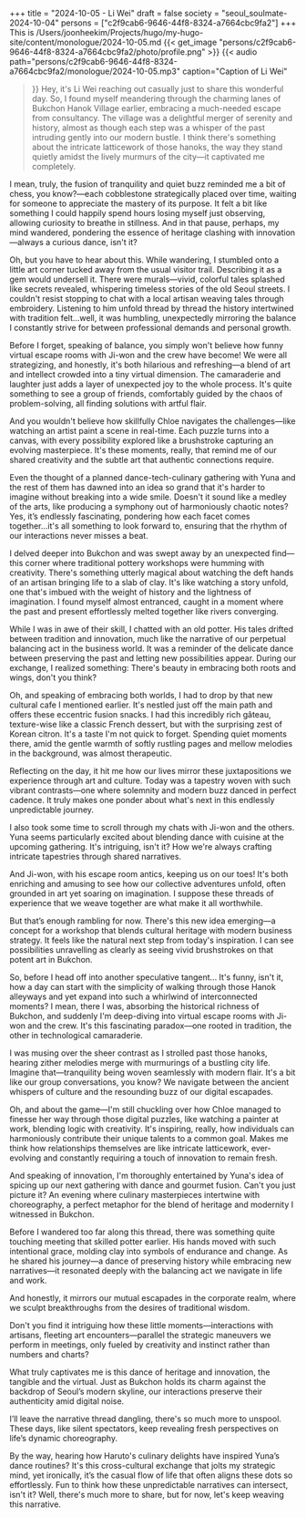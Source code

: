 +++
title = "2024-10-05 - Li Wei"
draft = false
society = "seoul_soulmate-2024-10-04"
persons = ["c2f9cab6-9646-44f8-8324-a7664cbc9fa2"]
+++
This is /Users/joonheekim/Projects/hugo/my-hugo-site/content/monologue/2024-10-05.md
{{< get_image "persons/c2f9cab6-9646-44f8-8324-a7664cbc9fa2/photo/profile.png" >}}
{{< audio
    path="persons/c2f9cab6-9646-44f8-8324-a7664cbc9fa2/monologue/2024-10-05.mp3" 
    caption="Caption of Li Wei"
>}}
Hey, it's Li Wei reaching out casually just to share this wonderful day.
So, I found myself meandering through the charming lanes of Bukchon Hanok Village earlier, embracing a much-needed escape from consultancy. The village was a delightful merger of serenity and history, almost as though each step was a whisper of the past intruding gently into our modern bustle. I think there's something about the intricate latticework of those hanoks, the way they stand quietly amidst the lively murmurs of the city—it captivated me completely. 

I mean, truly, the fusion of tranquility and quiet buzz reminded me a bit of chess, you know?—each cobblestone strategically placed over time, waiting for someone to appreciate the mastery of its purpose. It felt a bit like something I could happily spend hours losing myself just observing, allowing curiosity to breathe in stillness. And in that pause, perhaps, my mind wandered, pondering the essence of heritage clashing with innovation—always a curious dance, isn't it?

Oh, but you have to hear about this. While wandering, I stumbled onto a little art corner tucked away from the usual visitor trail. Describing it as a gem would undersell it. There were murals—vivid, colorful tales splashed like secrets revealed, whispering timeless stories of the old Seoul streets. I couldn't resist stopping to chat with a local artisan weaving tales through embroidery. Listening to him unfold thread by thread the history intertwined with tradition felt...well, it was humbling, unexpectedly mirroring the balance I constantly strive for between professional demands and personal growth.

Before I forget, speaking of balance, you simply won't believe how funny virtual escape rooms with Ji-won and the crew have become! We were all strategizing, and honestly, it's both hilarious and refreshing—a blend of art and intellect crowded into a tiny virtual dimension. The camaraderie and laughter just adds a layer of unexpected joy to the whole process. It's quite something to see a group of friends, comfortably guided by the chaos of problem-solving, all finding solutions with artful flair. 

And you wouldn't believe how skillfully Chloe navigates the challenges—like watching an artist paint a scene in real-time. Each puzzle turns into a canvas, with every possibility explored like a brushstroke capturing an evolving masterpiece. It's these moments, really, that remind me of our shared creativity and the subtle art that authentic connections require.

Even the thought of a planned dance-tech-culinary gathering with Yuna and the rest of them has dawned into an idea so grand that it's harder to imagine without breaking into a wide smile. Doesn't it sound like a medley of the arts, like producing a symphony out of harmoniously chaotic notes? Yes, it’s endlessly fascinating, pondering how each facet comes together...it's all something to look forward to, ensuring that the rhythm of our interactions never misses a beat.


I delved deeper into Bukchon and was swept away by an unexpected find—this corner where traditional pottery workshops were humming with creativity. There's something utterly magical about watching the deft hands of an artisan bringing life to a slab of clay. It's like watching a story unfold, one that's imbued with the weight of history and the lightness of imagination. I found myself almost entranced, caught in a moment where the past and present effortlessly melted together like rivers converging.

While I was in awe of their skill, I chatted with an old potter. His tales drifted between tradition and innovation, much like the narrative of our perpetual balancing act in the business world. It was a reminder of the delicate dance between preserving the past and letting new possibilities appear. During our exchange, I realized something: There's beauty in embracing both roots and wings, don't you think?

Oh, and speaking of embracing both worlds, I had to drop by that new cultural cafe I mentioned earlier. It's nestled just off the main path and offers these eccentric fusion snacks. I had this incredibly rich gâteau, texture-wise like a classic French dessert, but with the surprising zest of Korean citron. It's a taste I'm not quick to forget. Spending quiet moments there, amid the gentle warmth of softly rustling pages and mellow melodies in the background, was almost therapeutic.

Reflecting on the day, it hit me how our lives mirror these juxtapositions we experience through art and culture. Today was a tapestry woven with such vibrant contrasts—one where solemnity and modern buzz danced in perfect cadence. It truly makes one ponder about what's next in this endlessly unpredictable journey.

I also took some time to scroll through my chats with Ji-won and the others. Yuna seems particularly excited about blending dance with cuisine at the upcoming gathering. It's intriguing, isn't it? How we're always crafting intricate tapestries through shared narratives.

And Ji-won, with his escape room antics, keeping us on our toes! It's both enriching and amusing to see how our collective adventures unfold, often grounded in art yet soaring on imagination. I suppose these threads of experience that we weave together are what make it all worthwhile.

But that’s enough rambling for now. There's this new idea emerging—a concept for a workshop that blends cultural heritage with modern business strategy. It feels like the natural next step from today's inspiration. I can see possibilities unravelling as clearly as seeing vivid brushstrokes on that potent art in Bukchon.

So, before I head off into another speculative tangent...
It's funny, isn't it, how a day can start with the simplicity of walking through those Hanok alleyways and yet expand into such a whirlwind of interconnected moments? I mean, there I was, absorbing the historical richness of Bukchon, and suddenly I'm deep-diving into virtual escape rooms with Ji-won and the crew. It's this fascinating paradox—one rooted in tradition, the other in technological camaraderie.

I was musing over the sheer contrast as I strolled past those hanoks, hearing zither melodies merge with murmurings of a bustling city life. Imagine that—tranquility being woven seamlessly with modern flair. It's a bit like our group conversations, you know? We navigate between the ancient whispers of culture and the resounding buzz of our digital escapades.

Oh, and about the game—I'm still chuckling over how Chloe managed to finesse her way through those digital puzzles, like watching a painter at work, blending logic with creativity. It's inspiring, really, how individuals can harmoniously contribute their unique talents to a common goal. Makes me think how relationships themselves are like intricate latticework, ever-evolving and constantly requiring a touch of innovation to remain fresh.

And speaking of innovation, I'm thoroughly entertained by Yuna's idea of spicing up our next gathering with dance and gourmet fusion. Can't you just picture it? An evening where culinary masterpieces intertwine with choreography, a perfect metaphor for the blend of heritage and modernity I witnessed in Bukchon.

Before I wandered too far along this thread, there was something quite touching meeting that skilled potter earlier. His hands moved with such intentional grace, molding clay into symbols of endurance and change. As he shared his journey—a dance of preserving history while embracing new narratives—it resonated deeply with the balancing act we navigate in life and work.

And honestly, it mirrors our mutual escapades in the corporate realm, where we sculpt breakthroughs from the desires of traditional wisdom.

Don't you find it intriguing how these little moments—interactions with artisans, fleeting art encounters—parallel the strategic maneuvers we perform in meetings, only fueled by creativity and instinct rather than numbers and charts?

What truly captivates me is this dance of heritage and innovation, the tangible and the virtual. Just as Bukchon holds its charm against the backdrop of Seoul’s modern skyline, our interactions preserve their authenticity amid digital noise. 

I’ll leave the narrative thread dangling, there's so much more to unspool. These days, like silent spectators, keep revealing fresh perspectives on life’s dynamic choreography.

By the way, hearing how Haruto's culinary delights have inspired Yuna’s dance routines? It's this cross-cultural exchange that jolts my strategic mind, yet ironically, it’s the casual flow of life that often aligns these dots so effortlessly. Fun to think how these unpredictable narratives can intersect, isn't it?
Well, there's much more to share, but for now, let's keep weaving this narrative.
